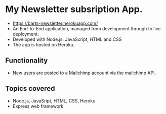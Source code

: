 # My Newsletter subsription App.
* https://barts-newsletter.herokuapp.com/
* An End-to-End application, managed from development through to live deployment.
* Developed with Node.js. JavaScript, HTML and CSS
* The app is hosted on Heroku.

## Functionality
* New users are posted to a Mailchimp account via the mailchimp API.

## Topics covered

* Node.js, JavaSript, HTML, CSS, Heroku
* Express web framework.
